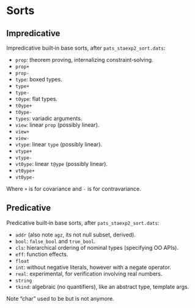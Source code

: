 Sorts
==============================================================================

Impredicative
------------------------------------------------------------------------------

Impredicative built‑in base sorts, after `pats_staexp2_sort.dats`:

  * `prop`: theorem proving, internalizing constraint‑solving.
  * `prop+`
  * `prop-`
  * `type`: boxed types.
  * `type+`
  * `type-`
  * `t0ype`: flat types.
  * `t0ype+`
  * `t0ype-`
  * `types`: variadic arguments.
  * `view`: linear `prop` (possibly linear).
  * `view+`
  * `view-`
  * `vtype`: linear `type` (possibly linear).
  * `vtype+`
  * `vtype-`
  * `vt0ype`: linear `t@ype` (possibly linear).
  * `vt0ype+`
  * `vt0ype-`

Where `+` is for covariance and `-` is for contravariance.


Predicative
------------------------------------------------------------------------------

Predicative built‑in base sorts, after `pats_staexp2_sort.dats`:

  * `addr` (also note `agz`, its not null subset, derived).
  * `bool`: `false_bool` and `true_bool`.
  * `cls`: hierarchical ordering of nominal types (specifying OO APIs).
  * `eff`: function effects.
  * `float`
  * `int`: without negative literals, however with a negate operator.
  * `real`: experimental, for verification involving real numbers.
  * `string`
  * `tkind`: algebraic (no quantifiers), like an abstract type, template args.

Note “char” used to be but is not anymore.
